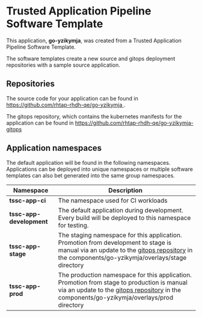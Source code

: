 # Trusted Application Pipeline Software Template

This application, **go-yzikymja**, was created from a Trusted Application Pipeline Software Template.

The software templates create a new source and gitops deployment repositories with a sample source application. 

## Repositories

The source code for your application can be found in [https://github.com/rhtap-rhdh-qe/go-yzikymja ](https://github.com/rhtap-rhdh-qe/go-yzikymja ).
 
The gitops repository, which contains the kubernetes manifests for the application can be found in 
[https://github.com/rhtap-rhdh-qe/go-yzikymja-gitops ](https://github.com/rhtap-rhdh-qe/go-yzikymja-gitops ) 

## Application namespaces 

The default application will be found in the following namespaces. Applications can be deployed into unique namespaces or multiple software templates can also bet generated into the same group namespaces.  

|  Namespace   |  Description   |  
| -------- | -------- |
| **tssc-app-ci** | The namespace used for CI workloads |
| **tssc-app-development** | The default application during development. Every build will be deployed to this namespace for testing. |
| **tssc-app-stage** | The staging namespace for this application. Promotion from development to stage is manual via an update to the [gitops repository](https://github.com/rhtap-rhdh-qe/go-yzikymja-gitops ) in the components/go-yzikymja/overlays/stage directory |
| **tssc-app-prod** | The production namespace for this application. Promotion from stage to production is manual via an update to the [gitops repository](https://github.com/rhtap-rhdh-qe/go-yzikymja-gitops ) in the components/go-yzikymja/overlays/prod directory |